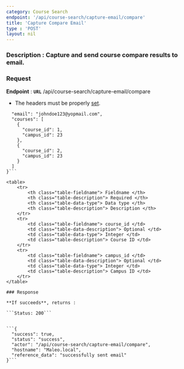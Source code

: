 ```yaml
---
category: Course Search
endpoint: '/api/course-search/capture-email/compare'
title: 'Capture Compare Email'
type : 'POST'
layout: nil
---
```

### **Description** : Capture and send course compare results to email.

### Request

**Endpoint** : **`URL`** /api/course-search/capture-email/compare

* The headers must be properly [set](#/Info-setting-headers).

```{
  "email": "johndoe123@yopmail.com",
  "courses": [
    {
      "course_id": 1,
      "campus_id": 23
    },
    {
      "course_id": 2,
      "campus_id": 23
    }
  ]
}```

<table>
	<tr>
		<th class="table-fieldname"> Fieldname </th>
        <th class="table-description"> Required </th>
		<th class="table-data-type"> Data type </th>
		<th class="table-description"> Description </th>
	</tr>
	<tr>
		<td class="table-fieldname"> course_id </td>
        <td class="table-data-description"> Optional </td>
		<td class="table-data-type"> Integer </td>
		<td class="table-description"> Course ID </td>
	</tr>
	<tr>
		<td class="table-fieldname"> campus_id </td>
        <td class="table-data-description"> Optional </td>
		<td class="table-data-type"> Integer </td>
		<td class="table-description"> Campus ID </td>
	</tr>  
</table>

### Response

**If succeeds**, returns : 

```Status: 200```


```{
  "success": true,
  "status": "success",
  "actor": "/api/course-search/capture-email/compare",
  "hostname": "Maleo.local",
  "reference_data": "successfully sent email"
}```


